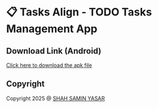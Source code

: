 # 📋 Tasks Align - TODO Tasks Management App

## Download Link (Android)

[Click here to download the apk file](https://expo.dev/accounts/shah_samin_yasar/projects/tasks-align/builds/d20e9577-0c10-4028-8f64-ac293abcdc43)

## Copyright

Copyright 2025 @ [SHAH SAMIN YASAR](https://shahsaminyasar.github.io/portfolio)
